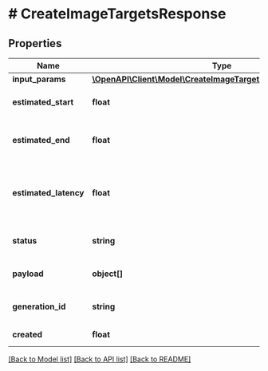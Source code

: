 # # CreateImageTargetsResponse

## Properties

Name | Type | Description | Notes
------------ | ------------- | ------------- | -------------
**input_params** | [**\OpenAPI\Client\Model\CreateImageTargetsResponseInputParams**](CreateImageTargetsResponseInputParams.md) |  | [optional]
**estimated_start** | **float** | Estimation of when the job will start processing. | [optional]
**estimated_end** | **float** | Estimation of when the job will approximately be finished. | [optional]
**estimated_latency** | **float** | Recommendation of when to first poll the corresponding status endpoint in milliseconds. | [optional]
**status** | **string** | The status of the asynchronous job. | [optional]
**payload** | **object[]** | Array containing job relevant results. | [optional]
**generation_id** | **string** | The asynchronous job id. | [optional]
**created** | **float** | Timestamp of the job creation. | [optional]

[[Back to Model list]](../../README.md#models) [[Back to API list]](../../README.md#endpoints) [[Back to README]](../../README.md)
